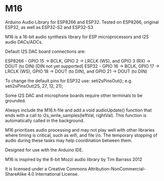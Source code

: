 # M16
Arduino Audio Library for ESP8266 and ESP32. 
Tested on ESP8266, original ESP32, as well as ESP32-S2 and ESP32-S3

M16 is a 16-bit audio synthesis library for ESP microprocessors and I2S audio DACs/ADCs.

Default I2S DAC board connections are:

ESP8266 - GPIO 15 -> BCLK, GPIO 2 -> LRCLK (WS), and GPIO 3 (RX) -> DOUT (to DIN) [DIN not yet supported]
ESP32 - GPIO 16 -> BCLK, GPIO 17 -> LRCLK (WS), GPIO 18 -> DOUT (to DIN), and GPIO 21 -> DOUT (to DIN)

To change the default pins for ESP32 use: seti2sPinsOut(); 
e.g. seti2sPinsOut(25, 27, 12, 21);

Some I2S DAC and microphone boards require other terminals to be grounded.

Always include the M16.h file and add a void audioUpdate() function that ends with a call to i2s_write_samples(leftVal, rightVal). This function is automatically called in the background.

M16 prioritises audio processing and may not play well with other libraries where timing is critical, such as wifi, and file i/o. The temporary stopping of audio during these tasks may help coordination between them.

Designed for use with the Arduino IDE.

M16 is inspired by the 8-bit Mozzi audio library by Tim Barrass 2012

It is licensed under a Creative Commons Attribution-NonCommercial-ShareAlike 4.0 International License.
